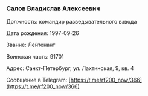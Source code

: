 ### Салов Владислав Алексеевич

Должность: командир разведывательного взвода

Дата рождения: 1997-09-26

Звание: Лейтенант

Воинская часть: 91701

Адрес: Санкт-Петербург, ул. Лахтинская, 9, кв. 4

Сообщение в Telegram: [https://t.me/rf200_now/366](https://t.me/rf200_now/366)
